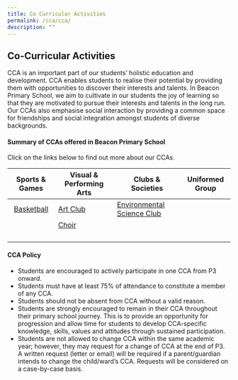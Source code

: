 ```yaml
---
title: Co Curricular Activities
permalink: /cca/cca/
description: ""
---
```

## Co-Curricular Activities

CCA is an important part of our students’ holistic education and development. CCA enables students to realise their potential by providing them with opportunities to discover their interests and talents. In Beacon Primary School, we aim to cultivate in our students the joy of learning so that they are motivated to pursue their interests and talents in the long run. Our CCAs also emphasise social interaction by providing a common space for friendships and social integration amongst students of diverse backgrounds.

#### Summary of CCAs offered in Beacon Primary School

Click on the links below to find out more about our CCAs.

| Sports & Games | Visual & Performing Arts | Clubs & Societies | Uniformed Group |
|:---:|---|---|---|
| [Basketball](/cca/bball/) | [Art Club](/cca/ac/) | [Environmental Science Club](/cca/esc/) |  |
|  | [Choir](/cca/choir/) |  |  |
|  |  |  |  |
|  |  |  |  |
|  |  |  |  |
|  |  |  |  |

#### CCA Policy

*   Students are encouraged to actively participate in one CCA from P3 onward.
*   Students must have at least 75% of attendance to constitute a member of any CCA.
*   Students should not be absent from CCA without a valid reason.
*   Students are strongly encouraged to remain in their CCA throughout their primary school journey. This is to provide an opportunity for progression and allow time for students to develop CCA-specific knowledge, skills, values and attitudes through sustained participation.
*   Students are not allowed to change CCA within the same academic year; however, they may request for a change of CCA at the end of P3. A written request (letter or email) will be required if a parent/guardian intends to change the child/ward’s CCA. Requests will be considered on a case-by-case basis.